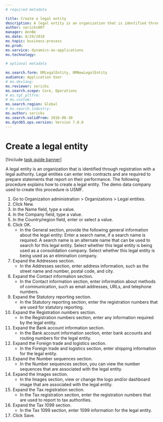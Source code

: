 ```yaml
--- 
# required metadata 
 
title: Create a legal entity
description: A legal entity is an organization that is identified through registration with a legal authority. 
author: sericks007
manager: AnnBe 
ms.date: 8/29/2018
ms.topic: business-process 
ms.prod:  
ms.service: dynamics-ax-applications 
ms.technology:  
 
# optional metadata 
 
ms.search.form: OMLegalEntity, OMNewLegalEntity   
audience: Application User 
# ms.devlang:  
ms.reviewer: sericks
ms.search.scope: Core, Operations 
# ms.tgt_pltfrm:  
# ms.custom:  
ms.search.region: Global
# ms.search.industry: 
ms.author: sericks
ms.search.validFrom: 2016-06-30 
ms.dyn365.ops.version: Version 7.0.0 
---
```

# Create a legal entity

[!include [task guide banner](../../includes/task-guide-banner.md)]

A legal entity is an organization that is identified through registration with a legal authority. Legal entities can enter into contracts and are required to prepare statements that report on their performance. The following procedure explains how to create a legal entity. The demo data company used to create this procedure is USMF.

1. Go to Organization administration > Organizations > Legal entities.
2. Click New.
3. In the Name field, type a value.
4. In the Company field, type a value.
5. In the Country/region field, enter or select a value.
6. Click OK.
    * In the General section, provide the following general information about the legal entity: Enter a search name, if a search name is required. A search name is an alternate name that can be used to search for this legal entity. Select whether this legal entity is being used as a consolidation company. Select whether this legal entity is being used as an elimination company.  
7. Expand the Addresses section.
    * In the Addresses section, enter address information, such as the street name and number, postal code, and city.  
8. Expand the Contact information section.
    * In the Contact information section, enter information about methods of communication, such as email addresses, URLs, and telephone numbers.  
9. Expand the Statutory reporting section.
    * In the Statutory reporting section, enter the registration numbers that are used for statutory reporting.  
10. Expand the Registration numbers section.
    * In the Registration numbers section, enter any information required by the legal entity.  
11. Expand the Bank account information section.
    * In the Bank account information section, enter bank accounts and routing numbers for the legal entity.  
12. Expand the Foreign trade and logistics section.
    * In the Foreign trade and logistics section, enter shipping information for the legal entity.  
13. Expand the Number sequences section.
    * In the Number sequences section, you can view the number sequences that are associated with the legal entity.  
14. Expand the Images section.
    * In the Images section, view or change the logo and/or dashboard image that are associated with the legal entity.  
15. Expand the Tax registration section.
    * In the Tax registration section, enter the registration numbers that are used to report to tax authorities.  
16. Expand the Tax 1099 section.
    * In the Tax 1099 section, enter 1099 information for the legal entity.  
17. Click Save.

